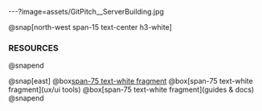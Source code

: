 ---?image=assets/GitPitch__ServerBuilding.jpg

@snap[north-west span-15 text-center h3-white]
### RESOURCES
@snapend

@snap[east]
  @box[span-75 text-white fragment](libraries)
  @box[span-75 text-white fragment](ux/ui tools)
  @box[span-75 text-white fragment](guides & docs)
@snapend
